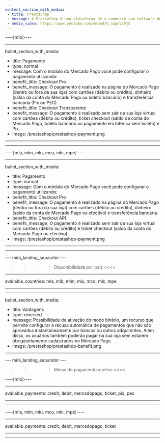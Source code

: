 ```yaml
---
content_section_with_media:
 - title: PrestaShop
 - message: A PrestaShop é uma plataforma de e-commerce com software de código aberto, que permite a qualquer usuário criar e desenvolver um site comercial. Como parceiros oficiais da PrestaShop, fornecemos maior segurança e eficiência à sua loja.
 - media_video: https://www.youtube.com/embed/U_aJpnVLVjE
---
```

 
----[mlb]---- 

---
bullet_section_with_media:
 - title: Pagamento
 - type: normal
 - message: Com o módulo do Mercado Pago você pode configurar o pagamento utilizando:
 - benefit_title: Checkout Pro
 - benefit_message: O pagamento é realizado na página do Mercado Pago (dentro ou fora da sua loja) com cartões (débito ou crédito), dinheiro (saldo da conta do Mercado Pago ou boleto bancário) e transferência bancária (Pix ou PEC).
 - benefit_title: Checkout Transparente
 - benefit_message: O pagamento é realizado sem sair da sua loja virtual com cartões (débito ou crédito), ticket checkout (saldo da conta do Mercado Pago, boleto bancário ou pagamento em lotérica sem boleto) e Pix.
 - image: /prestashop/prestashop-payment.png 
---
------------

----[mla, mlm, mlu, mco, mlc, mpe]----

---
bullet_section_with_media:
 - title: Pagamento
 - type: normal
 - message: Com o módulo do Mercado Pago você pode configurar o pagamento utilizando:
 - benefit_title: Checkout Pro
 - benefit_message: O pagamento é realizado na página do Mercado Pago (dentro ou fora da sua loja) com cartões (débito ou crédito), dinheiro (saldo da conta do Mercado Pago ou efectivo) e transferência bancária.
 - benefit_title: Checkout API
 - benefit_message: O pagamento é realizado sem sair da sua loja virtual com cartões (débito ou crédito) e ticket checkout (saldo da conta do Mercado Pago ou efectivo).
 - image: /prestashop/prestashop-payment.png 
---
------------

--- mini_landing_separator ---
 
>>>> Disponibilidade por país <<<<
---
available_countries: mla, mlb, mlm, mlu, mco, mlc, mpe

---

---
bullet_section_with_media:
 - title: Vantagens
 - type: reversed
 - message: Possibilidade de ativação do modo binário, um recurso que permite configurar a recusa automática de pagamentos que não são aprovados instantaneamente por bancos ou outros adquirentes. Além disso, os usuários também poderão pagar na sua loja sem estarem obrigatoriamente cadastrados no Mercado Pago. 
 - image: /prestashop/prestashop-benefit.png
---
 
--- mini_landing_separator ---
 
>>>> Meios de pagamento aceitos <<<<
 
----[mlb]----

---
available_payments: credit, debit, mercadopago, ticket, pix, pec

---
------------
 
----[mla, mlm, mlu, mco, mlc, mpe]----

---
available_payments: credit, debit, mercadopago, ticket

---
------------